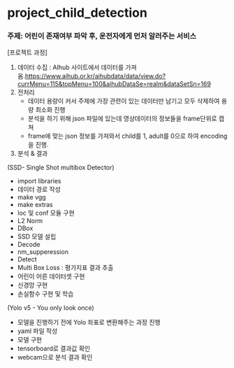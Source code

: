 # project_child_detection

### 주제: 어린이 존재여부 파악 후, 운전자에게 먼저 알러주는 서비스

[프로젝트 과정]

1. 데이터 수집 : AIhub 사이트에서 데이터를 가져옴.https://www.aihub.or.kr/aihubdata/data/view.do?currMenu=115&topMenu=100&aihubDataSe=realm&dataSetSn=169
2. 전처리
   - 데이터 용량이 커서 주제에 가장 관련이 있는 데이터만 남기고 모두 삭제하여 용량 최소화 진행
   - 분석을 하기 위해 json 파일에 있는데 영상데이터의 정보들을 frame단위로 캡쳐
   - frame에 맞는 json 정보를 가져와서 child를 1, adult를 0으로 하여 encoding을 진행.
3. 분석 & 결과
  
(SSD- Single Shot multibox Detector)
  - import libraries
  - 데이터 경로 작성
  - make vgg
  - make extras
  - loc 및 conf 모듈 구현
  - L2 Norm
  - DBox
  - SSD 모델 설립
  - Decode
  - nm_supperession
  - Detect
  - Multi Box Loss : 평가지표 결과 추출
  - 어린이 어른 데이터셋 구현
  - 신경망 구현
  - 손실함수 구현 및 학습
  
(Yolo v5 - You only look once)
  - 모델을 진행하기 전에 Yolo 좌표로 변환해주는 과정 진행
  - yaml 파일 작성
  - 모델 구현
  - tensorboard로 결과값 확인
  - webcam으로 분석 결과 확인
